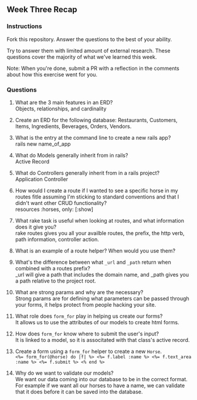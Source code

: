 ## Week Three Recap

### Instructions
Fork this repository. Answer the questions to the best of your ability.

Try to answer them with limited amount of external research. These questions cover the majority of what we've learned this week.

Note: When you're done, submit a PR with a reflection in the comments about how this exercise went for you.

### Questions

1. What are the 3 main features in an ERD?<br />
Objects, relationships, and cardinality
2. Create an ERD for the following database: Restaurants, Customers, Items, Ingredients, Beverages, Orders, Vendors.
3. What is the entry at the command line to create a new rails app?<br />
rails new name_of_app
4. What do Models generally inherit from in rails?<br />
Active Record
5. What do Controllers generally inherit from in a rails project?<br />
Application Controller
6. How would I create a route if I wanted to see a specific horse in my routes fitle assuming I'm sticking to standard conventions and that I didn't want other CRUD functionality?<br />
resources :horses, only: [:show]
7. What rake task is useful when looking at routes, and what information does it give you?<br />
rake routes gives you all your availble routes, the prefix, the http verb, path information, controller action.
8. What is an example of a route helper? When would you use them?<br />

9. What's the difference between what `_url` and `_path` return when combined with a routes prefix?<br />
_url will give a path that includes the domain name, and _path gives you a path relative to the project root.
10. What are strong params and why are the necessary?<br />
Strong params are for defining what parameters can be passed through your forms, it helps protect from people hacking your site.
11. What role does `form_for` play in helping us create our forms?<br />
It allows us to use the attributes of our models to create html forms.
12. How does `form_for` know where to submit the user's input? <br />
It is linked to a model, so it is associtated with that class's active record.
13. Create a form using a `form_for` helper to create a new `Horse`. <br />
`` <%= form_for(@horse) do |f| %>
<%= f.label :name %>
<%= f.text_area :name %>
<%= f.submit %>
<% end %> ``
14. Why do we want to validate our models?<br />
We want our data coming into our database to be in the correct format.  For example if we want all our horses to have a name, we can validate that it does before it can be saved into the database.
